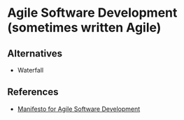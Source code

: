 # Agile Software Development (sometimes written Agile)

<!--
stakeholders

https://www.linkedin.com/learning/paths/master-agile-software-development
https://www.linkedin.com/learning/paths/become-an-agile-software-developer
https://www.linkedin.com/learning/paths/become-an-agile-project-manager

https://www.linkedin.com/learning/devops-foundations-lean-and-agile/lean-and-agile-in-devops-3

https://www.linkedin.com/learning/agile-software-development/the-agile-approach
https://www.linkedin.com/learning/agile-software-development-scrum-for-developers/scrum-for-agile-software-development
https://www.linkedin.com/learning/agile-software-development-remote-teams/remote-first-culture-for-agile-teams
https://www.linkedin.com/learning/agile-software-development-transforming-your-organization/ignite-your-teams-with-agile
https://www.linkedin.com/learning/agile-software-development-clean-coding-practices/write-code-for-humans-not-machines
https://www.linkedin.com/learning/agile-software-development-creating-an-agile-culture/create-an-agile-culture
https://www.linkedin.com/learning/agile-software-development-kanban-for-developers/putting-kanban-to-work-in-your-development-team
https://www.linkedin.com/learning/agile-software-development-code-quality/why-code-quality-is-important
https://www.linkedin.com/learning/agile-software-development-cloud-architecture/agility-and-cloud-computing
https://www.linkedin.com/learning/agile-software-development-dealing-with-legacy-code-and-technical-debt/embrace-the-legacy-and-tackle-the-debt
https://www.linkedin.com/learning/agile-software-development-refactoring/refactoring-for-better-code
https://www.linkedin.com/learning/agile-software-development-pair-and-mob-programming/get-your-teams-coding-together

https://www.linkedin.com/learning/how-to-fix-bad-agile/fixing-bad-agile
https://www.linkedin.com/learning/lean-software-development/delivering-value-quickly-and-sustainably
https://www.linkedin.com/learning/agile-development-practices/welcome
https://www.linkedin.com/learning/agile-project-management-comparing-agile-tools/explore-agile-tool-options-for-your-projects
https://www.linkedin.com/learning/agile-testing-2/uplevel-with-agile-testing
-->

## Alternatives

- Waterfall

## References

- [Manifesto for Agile Software Development](https://agilemanifesto.org/)
